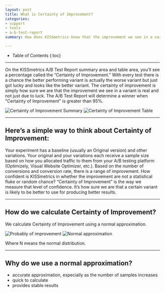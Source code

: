 ```yaml
---
layout: post
title: What is Certainty of Improvement?
categories:
- support
- tools
- a-b-test-report
summary: How does KISSmetrics know that the improvement we see in a variant is real and not just due to luck?

---
```

* Table of Contents
{:toc}
* * *

On the KISSmetrics A/B Test Report summary area and table area, you’ll see a percentage called the “Certainty of Improvement.” With every test there is a chance the better performing variant is actually the worse variant but just got lucky and looks like the better variant. The certainty of improvement is simply how sure we are that the improvement we see in a variant is real and not just due to luck. The A/B Test Report will determine a winner when "Certainty of Improvement" is greater than 95%.

![Certainty of Improvement Summary](http://kissmetrics-support-files.s3.amazonaws.com/assets/tools/a-b-test-report/certainty_summary.png)
![Certainty of Improvement Table](http://kissmetrics-support-files.s3.amazonaws.com/assets/tools/a-b-test-report/certainty_table.png)

* * *

## Here’s a simple way to think about Certainty of Improvement:

Your experiment has a baseline (usually an Original version) and other variations.
Your original and your variations each receive a sample size based on how you allocated traffic to them from your A/B testing platform (Optimizely, Visual Website Optimizer, etc.).
Based on the number of conversions and conversion rate, there is a range of improvement.
How confident is KISSmetrics in whether the improvement are not a statistical fluke or random chance?
“Certainty of Improvement” is the way we measure that level of confidence. It’s how sure we are that a certain variant is likely to be better to use for producing better results.

* * *

## How do we calculate Certainty of Improvement?

We calculate Certainty of Improvement using a normal approximation.

![Probably of improvement](http://kissmetrics-support-files.s3.amazonaws.com/assets/tools/a-b-test-report/test_calculation_1.png)
![Normal approximation](http://kissmetrics-support-files.s3.amazonaws.com/assets/tools/a-b-test-report/test_calculation_2.png)

Where N means the normal distribution.

* * *

## Why do we use a normal approximation?

- accurate approximation, especially as the number of samples increases
- quick to calculate
- provides stable results
